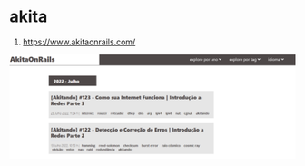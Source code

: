 # akita

1. https://www.akitaonrails.com/

<div>
  <span align="center">
  <img alt="logo-ls" title="logo-ls" src="img/akita-site.PNG">
    </span>
</div><br>
